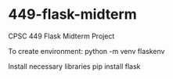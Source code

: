 # 449-flask-midterm
CPSC 449 Flask Midterm Project


To create environment: python -m venv flaskenv

Install necessary libraries
pip install flask


